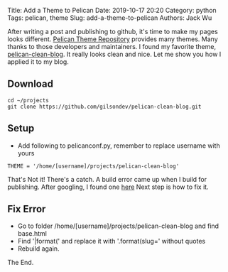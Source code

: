 Title: Add a Theme to Pelican
Date: 2019-10-17 20:20
Category: python
Tags: pelican, theme
Slug: add-a-theme-to-pelican
Authors: Jack Wu

After writing a post and publishing to github, it's time to make my pages looks different. [Pelican Theme Repository](https://github.com/getpelican/pelican-themes) provides many themes. Many thanks to those developers and maintainers. I found my favorite theme, [pelican-clean-blog](https://github.com/gilsondev/pelican-clean-blog). It really looks clean and nice. Let me show you how I applied it to my blog.

## Download

```
cd ~/projects
git clone https://github.com/gilsondev/pelican-clean-blog.git
```

## Setup

- Add following to pelicanconf.py, remember to replace username with yours

```
THEME = '/home/[username]/projects/pelican-clean-blog'
```

That's Not it! There's a catch. A build error came up when I build for publishing. After googling, I found one [here](https://github.com/getpelican/pelican/issues/2489#issuecomment-472176621) Next step is how to fix it.

## Fix Error

- Go to folder /home/[username]/projects/pelican-clean-blog and find base.html
- Find '|format(' and replace it with '.format(slug=' without quotes 
- Rebuild again.

The End.

